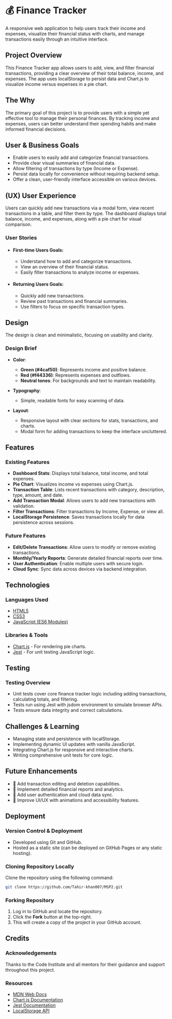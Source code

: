 # 💰 Finance Tracker

A responsive web application to help users track their income and expenses, visualize their financial status with charts, and manage transactions easily through an intuitive interface.

## Project Overview

This Finance Tracker app allows users to add, view, and filter financial transactions, providing a clear overview of their total balance, income, and expenses. The app uses localStorage to persist data and Chart.js to visualize income versus expenses in a pie chart.

## The Why

The primary goal of this project is to provide users with a simple yet effective tool to manage their personal finances. By tracking income and expenses, users can better understand their spending habits and make informed financial decisions.

## User & Business Goals

- Enable users to easily add and categorize financial transactions.
- Provide clear visual summaries of financial data.
- Allow filtering of transactions by type (Income or Expense).
- Persist data locally for convenience without requiring backend setup.
- Offer a clean, user-friendly interface accessible on various devices.

## (UX) User Experience

Users can quickly add new transactions via a modal form, view recent transactions in a table, and filter them by type. The dashboard displays total balance, income, and expenses, along with a pie chart for visual comparison.

### User Stories

- #### First-time Users Goals:
  - Understand how to add and categorize transactions.
  - View an overview of their financial status.
  - Easily filter transactions to analyze income or expenses.

- #### Returning Users Goals:
  - Quickly add new transactions.
  - Review past transactions and financial summaries.
  - Use filters to focus on specific transaction types.

## Design

The design is clean and minimalistic, focusing on usability and clarity.

### Design Brief

- **Color**:
  - **Green (#4caf50)**: Represents income and positive balance.
  - **Red (#f44336)**: Represents expenses and outflows.
  - **Neutral tones**: For backgrounds and text to maintain readability.

- **Typography**:
  - Simple, readable fonts for easy scanning of data.

- **Layout**:
  - Responsive layout with clear sections for stats, transactions, and charts.
  - Modal form for adding transactions to keep the interface uncluttered.

## Features

### Existing Features

- **Dashboard Stats**: Displays total balance, total income, and total expenses.
- **Pie Chart**: Visualizes income vs expenses using Chart.js.
- **Transaction Table**: Lists recent transactions with category, description, type, amount, and date.
- **Add Transaction Modal**: Allows users to add new transactions with validation.
- **Filter Transactions**: Filter transactions by Income, Expense, or view all.
- **LocalStorage Persistence**: Saves transactions locally for data persistence across sessions.

### Future Features

- **Edit/Delete Transactions**: Allow users to modify or remove existing transactions.
- **Monthly/Yearly Reports**: Generate detailed financial reports over time.
- **User Authentication**: Enable multiple users with secure login.
- **Cloud Sync**: Sync data across devices via backend integration.

## Technologies

### Languages Used

- [HTML5](https://en.wikipedia.org/wiki/HTML5)
- [CSS3](https://en.wikipedia.org/wiki/CSS)
- [JavaScript (ES6 Modules)](https://developer.mozilla.org/en-US/docs/Web/JavaScript)

### Libraries & Tools

- [Chart.js](https://www.chartjs.org/) - For rendering pie charts.
- [Jest](https://jestjs.io/) - For unit testing JavaScript logic.

## Testing

### Testing Overview

- Unit tests cover core finance tracker logic including adding transactions, calculating totals, and filtering.
- Tests run using Jest with jsdom environment to simulate browser APIs.
- Tests ensure data integrity and correct calculations.

## Challenges & Learning

- Managing state and persistence with localStorage.
- Implementing dynamic UI updates with vanilla JavaScript.
- Integrating Chart.js for responsive and interactive charts.
- Writing comprehensive unit tests for core logic.

## Future Enhancements

- 🚀 Add transaction editing and deletion capabilities.
- 🚀 Implement detailed financial reports and analytics.
- 🚀 Add user authentication and cloud data sync.
- 🚀 Improve UI/UX with animations and accessibility features.

## Deployment

### Version Control & Deployment

- Developed using Git and GitHub.
- Hosted as a static site (can be deployed on GitHub Pages or any static hosting).

### Cloning Repository Locally

Clone the repository using the following command:

```bash
git clone https://github.com/Tahir-khan007/MSP2.git
```

### Forking Repository

1. Log in to GitHub and locate the repository.
2. Click the **Fork** button at the top-right.
3. This will create a copy of the project in your GitHub account.

## Credits

### Acknowledgements

Thanks to the Code Institute and all mentors for their guidance and support throughout this project.

### Resources

- [MDN Web Docs](https://developer.mozilla.org/)
- [Chart.js Documentation](https://www.chartjs.org/docs/latest/)
- [Jest Documentation](https://jestjs.io/docs/getting-started)
- [LocalStorage API](https://developer.mozilla.org/en-US/docs/Web/API/Window/localStorage)
